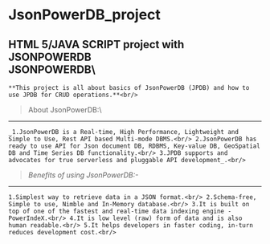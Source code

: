 # JsonPowerDB_project
HTML 5/JAVA SCRIPT project with JSONPOWERDB\
JSONPOWERDB\
------------
`
**This project is all about basics of JsonPowerDB (JPDB) and how to use JPDB for CRUD operations.**<br/>
`
> About JsonPowerDB:\
-----------------------
`
_1.JsonPowerDB is a Real-time, High Performance, Lightweight and Simple to Use, Rest API based Multi-mode DBMS.<br/>
2.JsonPowerDB has ready to use API for Json document DB, RDBMS, Key-value DB, GeoSpatial DB and Time Series DB functionality.<br/>
3.JPDB supports and advocates for true serverless and pluggable API development_.<br/>
`
> *Benefits of using JsonPowerDB:-*<br/>
-----------------------------------------
`
1.Simplest way to retrieve data in a JSON format.<br/>
2.Schema-free, Simple to use, Nimble and In-Memory database.<br/>
3.It is built on top of one of the fastest and real-time data indexing engine - PowerIndeX.<br/>
4.It is low level (raw) form of data and is also human readable.<br/>
5.It helps developers in faster coding, in-turn reduces development cost.<br/>
`

